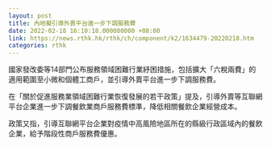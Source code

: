 ```yaml
---
layout: post
title: 內地擬引導外賣平台進一步下調服務費
date: 2022-02-18 16:10:18.000000000 +08:00
link: https://news.rthk.hk/rthk/ch/component/k2/1634479-20220218.htm
categories: rthk
---
```


國家發改委等14部門公布服務領域困難行業紓困措施，包括擴大「六稅兩費」的適用範圍至小微和個體工商戶，並引導外賣平台進一步下調服務費。

在「關於促進服務業領域困難行業恢復發展的若干政策」提及，引導外賣等互聯網平台企業進一步下調餐飲業商戶服務費標準，降低相關餐飲企業經營成本。

政策又指，引導互聯網平台企業對疫情中高風險地區所在的縣級行政區域內的餐飲企業，給予階段性商戶服務費優惠。
